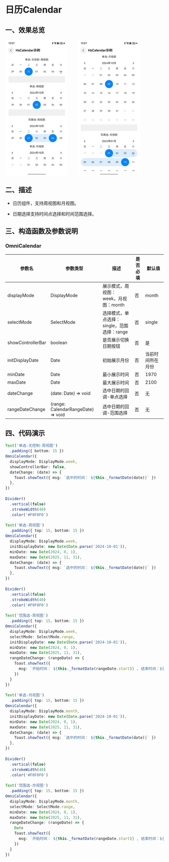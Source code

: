 # 日历Calendar

## 一、效果总览

<div style="display: flex; gap: 30px; justify-content: flex-start;">
 <img src="../../image/calendar1.jpg" height="432" width="200">
 <img src="../../image/calendar2.jpg" height="432" width="200">
</div>

## 二、描述

- 日历组件，支持周视图和月视图。


- 日期选择支持时间点选择和时间范围选择。

## 三、构造函数及参数说明

### OmniCalendar

| 参数名               | 参数类型                               | 描述                          | 是否必填 | 默认值      |
|-------------------|------------------------------------|-----------------------------|------|----------|
| displayMode       | DisplayMode                        | 展示模式，周视图：week，月视图：month     | 否    | month    |
| selectMode        | SelectMode                         | 选择模式，单点选择：single，范围选择：range | 否    | single   |
| showControllerBar | boolean                            | 是否展示切换日期按钮                  | 否    | 是        |
| initDisplayDate   | Date                               | 初始展示月份                      | 否    | 当前时间所在月份 |
| minDate           | Date                               | 最小展示时间                      | 否    | 1970     |
| maxDate           | Date                               | 最大展示时间                      | 否    | 2100     |
| dateChange        | (date: Date) => void               | 选中日期的回调-单点选择                | 否    | 无        |
| rangeDateChange   | (range: CalendarRangeDate) => void | 选中日期的回调-范围选择                | 否    | 无        |

## 四、代码演示

```typescript
Text('单选-无控制-周视图')
  .padding({ bottom: 15 })
OmniCalendar({
  displayMode: DisplayMode.week,
  showControllerBar: false,
  dateChange: (date) => {
    Toast.showText({ msg: `选中的时间： ${this._formatDate(date)}` })
  },
})

Divider()
  .vertical(false)
  .strokeWidth(40)
  .color('#F0F0F0')

Text('单选-周视图')
  .padding({ top: 15, bottom: 15 })
OmniCalendar({
  displayMode: DisplayMode.week,
  initDisplayDate: new Date(Date.parse('2024-10-01')),
  minDate: new Date(2024, 0, 1),
  maxDate: new Date(2025, 11, 31),
  dateChange: (date) => {
    Toast.showText({ msg: `选中的时间： ${this._formatDate(date)}` })
  },
})

Divider()
  .vertical(false)
  .strokeWidth(40)
  .color('#F0F0F0')

Text('范围选-周视图')
  .padding({ top: 15, bottom: 15 })
OmniCalendar({
  displayMode: DisplayMode.week,
  selectMode: SelectMode.range,
  initDisplayDate: new Date(Date.parse('2024-10-01')),
  minDate: new Date(2024, 0, 1),
  maxDate: new Date(2025, 11, 31),
  rangeDateChange: (rangeDate) => {
    Toast.showText({
      msg: `开始时间： ${this._formatDate(rangeDate.start)} , 结束时间：${this._formatDate(rangeDate.end)}`
    })
  }
})

Text('单选-月视图')
  .padding({ top: 15, bottom: 15 })
OmniCalendar({
  displayMode: DisplayMode.month,
  initDisplayDate: new Date(Date.parse('2024-10-01')),
  minDate: new Date(2024, 0, 1),
  maxDate: new Date(2025, 11, 31),
  dateChange: (date) => {
    Toast.showText({ msg: `选中的时间： ${this._formatDate(date)}` })
  },
})

Divider()
  .vertical(false)
  .strokeWidth(40)
  .color('#F0F0F0')

Text('范围选-月视图')
  .padding({ top: 15, bottom: 15 })
OmniCalendar({
  displayMode: DisplayMode.month,
  selectMode: SelectMode.range,
  minDate: new Date(2024, 0, 1),
  maxDate: new Date(2025, 11, 31),
  rangeDateChange: (rangeDate) => {
    Date
    Toast.showText({
      msg: `开始时间： ${this._formatDate(rangeDate.start)} , 结束时间：${this._formatDate(rangeDate.end)}`
    })
  }
})
```